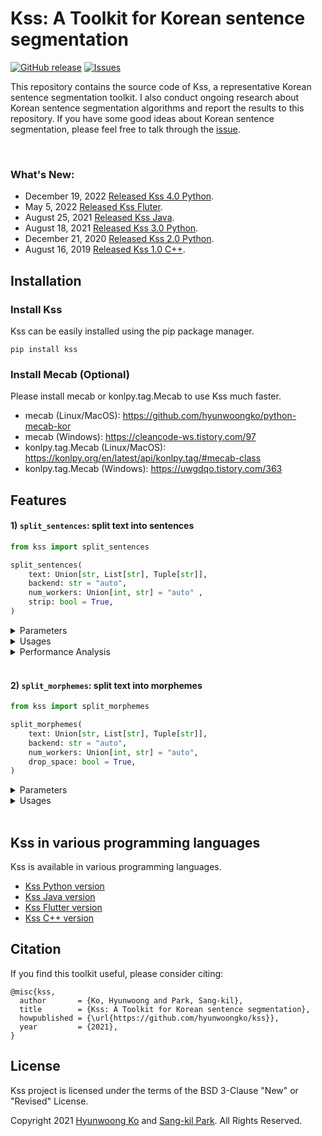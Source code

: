 # Kss: A Toolkit for Korean sentence segmentation
<a href="https://github.com/hyunwoongko/kss/releases"><img alt="GitHub release" src="https://img.shields.io/github/release/hyunwoongko/kss.svg" /></a>
<a href="https://github.com/hyunwoongko/kss/issues"><img alt="Issues" src="https://img.shields.io/github/issues/hyunwoongko/kss"/></a>

This repository contains the source code of Kss, a representative Korean sentence segmentation toolkit. I also conduct ongoing research about Korean sentence segmentation algorithms and report the results to this repository.
If you have some good ideas about Korean sentence segmentation, please feel free to talk through the [issue](https://github.com/hyunwoongko/kss/issues).

<br>

### What's New:
- December 19, 2022 [Released Kss 4.0 Python](https://github.com/hyunwoongko/kss/releases/tag/4.0.0).
- May 5, 2022 [Released Kss Fluter](https://github.com/khjde1207/kss_dart).
- August 25, 2021 [Released Kss Java](https://github.com/sangdee/kss-java).
- August 18, 2021 [Released Kss 3.0 Python](https://github.com/hyunwoongko/kss/releases/tag/3.0.1).
- December 21, 2020 [Released Kss 2.0 Python](https://github.com/hyunwoongko/kss/releases/tag/3.0.1).
- August 16, 2019 [Released Kss 1.0 C++](https://github.com/hyunwoongko/kss/releases/tag/3.0.1).

## Installation
### Install Kss
Kss can be easily installed using the pip package manager.
```console
pip install kss
```

### Install Mecab (Optional)
Please install mecab or konlpy.tag.Mecab to use Kss much faster.
- mecab (Linux/MacOS): https://github.com/hyunwoongko/python-mecab-kor
- mecab (Windows): https://cleancode-ws.tistory.com/97
- konlpy.tag.Mecab (Linux/MacOS): https://konlpy.org/en/latest/api/konlpy.tag/#mecab-class
- konlpy.tag.Mecab (Windows): https://uwgdqo.tistory.com/363

## Features

#### 1) `split_sentences`: split text into sentences

```python
from kss import split_sentences

split_sentences(
    text: Union[str, List[str], Tuple[str]],
    backend: str = "auto",
    num_workers: Union[int, str] = "auto" ,
    strip: bool = True,
)
```

<details>
<summary>Parameters</summary>

- **text: String or List/Tuple of strings**
    - string: single text segmentation
    - list/tuple of strings: batch texts segmentation
- **backend: Morpheme analyzer backend**
    - `backend='auto'`: find `mecab` → `konlpy.tag.Mecab` → `pecab` and use first found analyzer (default)
    - `backend='mecab'`: find `mecab` → `konlpy.tag.Mecab` and use first found analyzer
    - `backend='pecab'`: use `pecab` analyzer
- **num_workers: The number of multiprocessing workers**
    - `num_workers='auto'`: use multiprocessing with the maximum number of workers if possible (default)
    - `num_workers=1`: don't use multiprocessing
    - `num_workers=2~N`: use multiprocessing with the specified number of workers
- **strip: Whether it does `strip()` for all output sentences or not**
  - `strip=True`: do `strip()` for all output sentences (default)
  - `strip=False`: do not `strip()` for all output sentences

</details>

<details>
<summary>Usages</summary>

- Single text segmentation
  ```python
  import kss

  text = "회사 동료 분들과 다녀왔는데 분위기도 좋고 음식도 맛있었어요 다만, 강남 토끼정이 강남 쉑쉑버거 골목길로 쭉 올라가야 하는데 다들 쉑쉑버거의 유혹에 넘어갈 뻔 했답니다 강남역 맛집 토끼정의 외부 모습."

  kss.split_sentences(text)
  # ['회사 동료 분들과 다녀왔는데 분위기도 좋고 음식도 맛있었어요', '다만, 강남 토끼정이 강남 쉑쉑버거 골목길로 쭉 올라가야 하는데 다들 쉑쉑버거의 유혹에 넘어갈 뻔 했답니다', '강남역 맛집 토끼정의 외부 모습.']
  ```

- Batch texts segmentation
  ```python
  import kss

  texts = [
      "회사 동료 분들과 다녀왔는데 분위기도 좋고 음식도 맛있었어요 다만, 강남 토끼정이 강남 쉑쉑버거 골목길로 쭉 올라가야 하는데 다들 쉑쉑버거의 유혹에 넘어갈 뻔 했답니다",
      "강남역 맛집 토끼정의 외부 모습. 강남 토끼정은 4층 건물 독채로 이루어져 있습니다.",
      "역시 토끼정 본 점 답죠?ㅎㅅㅎ 건물은 크지만 간판이 없기 때문에 지나칠 수 있으니 조심하세요 강남 토끼정의 내부 인테리어.",
  ]

  kss.split_sentences(texts)
  # [['회사 동료 분들과 다녀왔는데 분위기도 좋고 음식도 맛있었어요', '다만, 강남 토끼정이 강남 쉑쉑버거 골목길로 쭉 올라가야 하는데 다들 쉑쉑버거의 유혹에 넘어갈 뻔 했답니다']
  # ['강남역 맛집 토끼정의 외부 모습.', '강남 토끼정은 4층 건물 독채로 이루어져 있습니다.']
  # ['역시 토끼정 본 점 답죠?ㅎㅅㅎ', '건물은 크지만 간판이 없기 때문에 지나칠 수 있으니 조심하세요', '강남 토끼정의 내부 인테리어.']]
  ```

- Remain all prefixes/suffixes space characters for original text recoverability
  ```python
  import kss
  
  text = "회사 동료 분들과 다녀왔는데 분위기도 좋고 음식도 맛있었어요\n다만, 강남 토끼정이 강남 쉑쉑버거 골목길로 쭉 올라가야 하는데 다들 쉑쉑버거의 유혹에 넘어갈 뻔 했답니다 강남역 맛집 토끼정의 외부 모습."

  kss.split_sentences(text)
  # ['회사 동료 분들과 다녀왔는데 분위기도 좋고 음식도 맛있었어요\n', '다만, 강남 토끼정이 강남 쉑쉑버거 골목길로 쭉 올라가야 하는데 다들 쉑쉑버거의 유혹에 넘어갈 뻔 했답니다 ', '강남역 맛집 토끼정의 외부 모습.']
  ```

</details>

<details>
<summary>Performance Analysis</summary>

#### 1) Test Commands
You can reproduce all the following analyses using source code and datasets in `./bench/` directory and the source code was copied from [here](https://github.com/bab2min/kiwipiepy/tree/main/benchmark/sentence_split).
Note that the `Baseline` is regex based segmentation method (`re.split(r"(?<=[.!?])\s", text)`).

| Name                                             | Command (in root directory)                                                                               |
|--------------------------------------------------|-----------------------------------------------------------------------------------------------------------|
| Baseline                                         | `python3 ./bench/test_baseline.py ./bench/testset/*.txt`                                                  |
| [Kiwi](https://github.com/bab2min/kiwipiepy)     | `python3 ./bench/test_kiwi.py ./bench/testset/*.txt`                                                      |
| [Koalanlp](https://github.com/koalanlp/koalanlp) | `python3 ./bench/test_koalanlp.py ./bench/testset/*.txt --backend=OKT/HNN/KMR/RHINO/EUNJEON/ARIRANG/KKMA` |
| [Kss](https://github.com/hyunwoongko/kss) (ours) | `python3 ./bench/test_kss.py ./bench/testset/*.txt --backend=mecab/pecab`                                 |

<br>

#### 2) Evaluation datasets:

I used the following 6 evaluation datasets for analyses. Thanks to [Minchul Lee](https://github.com/bab2min) for creating various sentence segmentation datasets.

| Name                                                                                  | Descriptions                                                                              | The number of sentences | Creator                                                                                                                                                                                                                                                            |
|---------------------------------------------------------------------------------------|-------------------------------------------------------------------------------------------|-------------------------|--------------------------------------------------------------------------------------------------------------------------------------------------------------------------------------------------------------------------------------------------------------------|
| [blogs_lee](https://github.com/hyunwoongko/kss/blob/main/bench/testset/blogs_lee.txt) | Dataset for testing blog style text segmentation                                          | 170                     | [Minchul Lee](https://github.com/bab2min/kiwipiepy/tree/main/benchmark/sentence_split)                                                                                                                                                                             |
| [blogs_ko](https://github.com/hyunwoongko/kss/blob/main/bench/testset/blogs_ko.txt)   | Dataset for testing blog style text segmentation, which is harder than Lee's blog dataset | 336                     | [Hyunwoong Ko](https://github.com/hyunwoongko)                                                                                                                                                                                                                     |
| [tweets](https://github.com/hyunwoongko/kss/blob/main/bench/testset/tweets.txt)       | Dataset for testing tweeter style text segmentation                                       | 178                     | [Minchul Lee](https://github.com/bab2min/kiwipiepy/tree/main/benchmark/sentence_split)                                                                                                                                                                             |
| [nested](https://github.com/hyunwoongko/kss/blob/main/bench/testset/nested.txt)       | Dataset for testing text which have parentheses and quotation marks segmentation          | 91                      | [Minchul Lee](https://github.com/bab2min/kiwipiepy/tree/main/benchmark/sentence_split)                                                                                                                                                                             |
| [v_ending](https://github.com/hyunwoongko/kss/blob/main/bench/testset/v_ending.txt)   | Dataset for testing difficult eomi segmentation, it contains various dialect sentences    | 30                      | [Minchul Lee](https://github.com/bab2min/kiwipiepy/tree/main/benchmark/sentence_split)                                                                                                                                                                             |
| [sample](https://github.com/hyunwoongko/kss/blob/main/bench/testset/sample.txt)       | An example used in README.md (강남 토끼정)                                                     | 41                      | [Isaac](http://semantics.kr/%ed%95%9c%ea%b5%ad%ec%96%b4-%ed%98%95%ed%83%9c%ec%86%8c-%eb%b6%84%ec%84%9d%ea%b8%b0-%eb%b3%84-%eb%ac%b8%ec%9e%a5-%eb%b6%84%eb%a6%ac-%ec%84%b1%eb%8a%a5%eb%b9%84%ea%b5%90/), modified by [Hyunwoong Ko](https://github.com/hyunwoongko) |

Note that I modified labels of two sentences in `sample.txt` made by [Issac](http://semantics.kr/%ed%95%9c%ea%b5%ad%ec%96%b4-%ed%98%95%ed%83%9c%ec%86%8c-%eb%b6%84%ec%84%9d%ea%b8%b0-%eb%b3%84-%eb%ac%b8%ec%9e%a5-%eb%b6%84%eb%a6%ac-%ec%84%b1%eb%8a%a5%eb%b9%84%ea%b5%90/)
because the [original blog post](https://blog.naver.com/jully1211/221437777873) was written like the following:

<img width=1000px src="https://github.com/hyunwoongko/kss/blob/main/assets/rabbit_1.png">

<img width=1000px src="https://github.com/hyunwoongko/kss/blob/main/assets/rabbit_2.png">

But Issac's labels were:

<img width=500px src="https://github.com/hyunwoongko/kss/blob/main/assets/issac.png">

In fact, `사실 전 고기를 안 먹어서 무슨 맛인지 모르겠지만..` and `(물론 전 안 먹었지만` are embraced sentences (안긴문장), not independent sentences. So sentence segmentation tools should do not split that parts.
    
<br>

#### 3) Sentence segmentation performance (Quantitative Analysis)
 
The following table shows the segmentation performance based on **exact match (EM)**.
If you are unfamilar with EM score and F1 score, please refer to [this](https://qa.fastforwardlabs.com/no%20answer/null%20threshold/bert/distilbert/exact%20match/f1/robust%20predictions/2020/06/09/Evaluating_BERT_on_SQuAD.html#Metrics-for-QA).
Kss performed best in most cases, and Kiwi performed well. Both baseline and koalanlp performed poorly.

| Name           | Library version | Backend | blogs_lee   | blogs_ko    | tweets      | nested      | v_ending    | sample      | Average     |
|----------------|-----------------|---------|-------------|-------------|-------------|-------------|-------------|-------------|-------------|
| Baseline       | N/A             | N/A     | 0.53529     | 0.44940     | 0.51124     | 0.68132     | 0.00000     | 0.34146     | 0.41987     |
| Koalanlp       | 2.1.7           | OKT     | 0.53529     | 0.44940     | 0.53371     | 0.79121     | 0.00000     | 0.36585     | 0.44591     |
| Koalanlp       | 2.1.7           | HNN     | 0.54118     | 0.44345     | 0.54494     | 0.78022     | 0.00000     | 0.34146     | 0.44187     |
| Koalanlp       | 2.1.7           | KMR     | 0.51176     | 0.39583     | 0.42135     | 0.79121     | 0.00000     | 0.26829     | 0.39807     |
| Koalanlp       | 2.1.7           | RHINO   | 0.52941     | 0.40774     | 0.39326     | 0.79121     | 0.00000     | 0.29268     | 0.40238     |
| Koalanlp       | 2.1.7           | EUNJEON | 0.51176     | 0.37500     | 0.38202     | 0.70330     | 0.00000     | 0.21951     | 0.36526     |
| Koalanlp       | 2.1.7           | ARIRANG | 0.51176     | 0.41071     | 0.44382     | 0.79121     | 0.00000     | 0.29268     | 0.40836     |
| Koalanlp       | 2.1.7           | KKMA    | 0.52941     | 0.45238     | 0.38202     | 0.58242     | 0.06667     | 0.31707     | 0.38832     |
| Kiwi           | 0.14.0          | N/A     | 0.78235     | 0.60714     | 0.66292     | 0.83516     | 0.20000     | 0.90244     | 0.66500     |
| **Kss (ours)** | 4.0.0           | pecab   | **0.86471** | **0.82440** | 0.71910     | **0.87912** | **0.36667** | **0.95122** | 0.76753     |
| **Kss (ours)** | 4.0.0           | mecab   | **0.86471** | **0.82440** | **0.73034** | **0.87912** | **0.36667** | **0.95122** | **0.76941** |

You can also compare the performances with the following graphs.

![](https://github.com/hyunwoongko/kss/blob/main/assets/tasks_performance.png)

![](https://github.com/hyunwoongko/kss/blob/main/assets/average_score.png)

<br>

#### 4) Why don't I trust F1 score in sentence segmentation domain?
The evaluation source code which I copied from [kiwipiepy](https://github.com/bab2min/kiwipiepy/tree/main/benchmark/sentence_split) also provides F1 score  (dice similarity), and **F1 scores of Kss are also best among the segmentation tools. but I don't believe this is proper metric to measure sentence segmentation performance.** For example, EM score of `text.split(" ")` on `tweets.txt` is 0.06742. This means it's terrible sentence segmentation method on tweeter style text. However, F1 score of it on `tweets.txt` is 0.54083, and it is similar with the F1 score of Koalanlp KKMA backend (0.56832).

What I want to say is the actual performances of segmentation could be vastly different even if the F1 scores were similar.
You can reproduce this with `python3 ./bench/test_word_split.py ./bench/testset/tweets.txt`, and here is one of the segmentation example of both method.

```
Input:

기억해. 넌 그 애의 친구야. 네가 죽으면 마 들레 느가 펑펑 울 거야. 비 체는 슬퍼하겠지. 이 안은 화를 낼 거야. 메이 시는 어쩌면 조금은 생각 해 주지 않을까. 중요한 건 그건 네가 지키고 싶어 했던 사람들이잖아. 어서 가.
```
```
Method: Koalanlp KKMA backend
EM score: 0.38202
F1 score: 0.56832

Output:
기억해. 넌 그 애의 친구야.
네가 죽으면 마 들레 느가 펑펑 울 거야.
비 체는 슬퍼하겠지.
이 안은 화를 낼 거야.
메이 시는 어쩌면 조금은 생각 해 주지 않을까.
중요한 건 그건 네가 지키고 싶어 했던 사람들이잖아.
어서 가.
```

```
Method: text.split(" ")
EM score: 0.06742
F1 score: 0.54083

Output:
기억해.
넌
그
애의
친구야.
네가
죽으면
마들레느가
펑펑
울거야.
비체는
슬퍼하겠지.
이안은
화를
낼거야.
메이시는
어쩌면
조금은
생각
해주지
않을까.
중요한건
그건
네가
지키고
싶어했던
사람들이잖아.
어서
가.
```

This means that the F1 score has the huge advantages for method that cut sentences too finely.
Of course, measuring the performance of the sentence segmentation algorithm is difficult, and we need to think more about metrics. 
However, the character level F1 score may cause **users to misunderstand the tool's real performance**. 
So I have more confidence in the EM score, which is a somewhat clunky but safe metric.

<br>

#### 5) Where does the difference in performance come from? (Qualitative Analysis)
It is meaningless to simply compare them by number. I definitely want you to see the segmentation results.
Let's take `blogs_ko` samples as examples, and compare performance of each library.
For this, I will take the best backend of each library (Kss=mecab, Koalanlp=KKMA), because looking results of all backends may make you tired.

#### Example 1
- Input text
```
거제 내려가는 길에 휴게소를 들렸는데 새로 생겼나보더라구요!? 남편과 저, 둘 다 빵러버라 지나칠 수 없어 구매해 먹어봤답니당😊 보성녹차휴게소 안으로 들어오시면 딱 가운데 위치해 있어요ㅎㅎ 그래서 어느 문으로라도 들어오셔도 가깝답니다😉 메뉴판을 이렇고, 가격은 2000원~3000원 사이에 형성 되어 있어요! 이런거 하나하나 맛보는거 너무 좋아하는데... 진정하고 소미미 단팥빵 하나, 옥수수 치즈빵 하나, 구리볼 하나 골랐습니다! 다음에 가면 강낭콩이랑 밤 꼭 먹어봐야겠어요😙
```
- Label
```
거제 내려가는 길에 휴게소를 들렸는데 새로 생겼나보더라구요!?
남편과 저, 둘 다 빵러버라 지나칠 수 없어 구매해 먹어봤답니당😊
보성녹차휴게소 안으로 들어오시면 딱 가운데 위치해 있어요ㅎㅎ
그래서 어느 문으로라도 들어오셔도 가깝답니다😉
메뉴판을 이렇고, 가격은 2000원~3000원 사이에 형성 되어 있어요!
이런거 하나하나 맛보는거 너무 좋아하는데... 진정하고 소미미 단팥빵 하나, 옥수수 치즈빵 하나, 구리볼 하나 골랐습니다!
다음에 가면 강낭콩이랑 밤 꼭 먹어봐야겠어요😙
```
- Source

[https://hi-e2e2.tistory.com/193](https://hi-e2e2.tistory.com/193)

- Output texts
```
Baseline:

거제 내려가는 길에 휴게소를 들렸는데 새로 생겼나보더라구요!?
남편과 저, 둘 다 빵러버라 지나칠 수 없어 구매해 먹어봤답니당😊 보성녹차휴게소 안으로 들어오시면 딱 가운데 위치해 있어요ㅎㅎ 그래서 어느 문으로라도 들어오셔도 가깝답니다😉 메뉴판을 이렇고, 가격은 2000원~3000원 사이에 형성 되어 있어요!
이런거 하나하나 맛보는거 너무 좋아하는데...
진정하고 소미미 단팥빵 하나, 옥수수 치즈빵 하나, 구리볼 하나 골랐습니다!
다음에 가면 강낭콩이랑 밤 꼭 먹어봐야겠어요😙
```

Baseline separates input text into 5 sentences. First of all, the first sentence was separated well because it has final symbols. However, since these final symbols don't appear from the second sentence, you can see that these sentences were not separated well.

```
Koalanlp (KKMA):

거제 내려가는 길에 휴게 소를 들렸는데 새로 생겼나
보더라구요!?
남편과 저, 둘 다 빵 러버라 지나칠 수 없어 구매해 먹어 봤답니당
😊 보성 녹차 휴게소 안으로 들어오시면 딱 가운데 위치해 있어요
ㅎㅎ 그래서 어느 문으로 라도 들어오셔도 가깝답니다
😉 메뉴판을 이렇고, 가격은 2000원 ~3000 원 사이에 형성 되어 있어요!
이런 거 하나하나 맛보는 거 너무 좋아하는데... 진정하고 소미 미 단팥빵 하나, 옥수수 치즈 빵 하나, 구리 볼 하나 골랐습니다!
다음에 가면 강낭콩이랑 밤 꼭 먹어봐야겠어요😙
```

Koalanlp splits sentences better than baseline because it uses morphological information. It splits input text into 8 sentences in total.
But many mispartitions still exist. The first thing that catches your eye is the immature emoji handling.
People usually put emojis at the end of a sentence, and in this case, the emojis should be included in the sentence.
The second thing is the mispartition between `생겼나` and `보더라구요!?`. 
Probably this is because the KKMA morpheme analyzer recognized `생겼나` as a final eomi (종결어미). but it's a connecting eomi (연결어미).
This is because the performance of the morpheme analyzer. Rather, the baseline is a little safer in this area.

```
Kiwi:

거제 내려가는 길에 휴게소를 들렸는데 새로 생겼나보더라구요!?
남편과 저, 둘 다 빵러버라 지나칠 수 없어 구매해 먹어봤답니당😊
보성녹차휴게소 안으로 들어오시면 딱 가운데 위치해 있어요ㅎㅎ
그래서 어느 문으로라도 들어오셔도 가깝답니다😉 메뉴판을 이렇고, 가격은 2000원~3000원 사이에 형성 되어 있어요!
이런거 하나하나 맛보는거 너무 좋아하는데...
진정하고 소미미 단팥빵 하나, 옥수수 치즈빵 하나, 구리볼 하나 골랐습니다!
다음에 가면 강낭콩이랑 밤 꼭 먹어봐야겠어요😙
```
Kiwi shows better performance than Koalanlp. It splits input text into 7 sentences. 
Most sentences are pretty good, but it doesn't split `가깝답니다😉` and `메뉴판을`.
The second thing is it separates `좋아하는데...` and `진정하고`.
This part may be recognized as an independent sentence depending on the viewer, 
but the author of the original article didn't write this as an independent sentence, but an embraced sentence (안긴문장).

The [original article](https://hi-e2e2.tistory.com/193) was written like:
    
![](https://github.com/hyunwoongko/kss/blob/main/assets/example_1_1.png)

```
Kss (mecab):

거제 내려가는 길에 휴게소를 들렸는데 새로 생겼나보더라구요!?
남편과 저, 둘 다 빵러버라 지나칠 수 없어 구매해 먹어봤답니당😊
보성녹차휴게소 안으로 들어오시면 딱 가운데 위치해 있어요ㅎㅎ
그래서 어느 문으로라도 들어오셔도 가깝답니다😉
메뉴판을 이렇고, 가격은 2000원~3000원 사이에 형성 되어 있어요!
이런거 하나하나 맛보는거 너무 좋아하는데... 진정하고 소미미 단팥빵 하나, 옥수수 치즈빵 하나, 구리볼 하나 골랐습니다!
다음에 가면 강낭콩이랑 밤 꼭 먹어봐야겠어요😙
```
The result of Kss is same with gold label. Especially it succesfully separates `가깝답니다😉` and `메뉴판을`. In fact, this part is the final eomi (종결어미), but many morpheme analyzers confuse the final eomi (종결어미) with the connecting eomi (연결어미). Actually, mecab and pecab morpheme analyzers which are backend of Kss also recognizes that part as a connecting eomi (연결어미). For this reason, Kss has a feature to recognize wrongly recognized connecting eomi (연결어미) and to correct those eomis. Thus, it is able to separate this part effectively. Next, Kss doesn't split `좋아하는데...` and `진정하고` becuase `좋아하는데...` is not an independent sentence, but an embraced sentence (안긴문장). This means Kss doesn't split sentences simply because `. ` appears, unlike baseline. In most cases, `. ` could be the delimiter of sentences, actually there are many exceptions about this.

#### Example 2
- Input text
```
어느화창한날 출근전에 너무일찍일어나 버렸음 (출근시간 19시) 할꺼도없고해서 카페를 찾아 시내로 나갔음 새로생긴곳에 사장님이 커피선수인지 커피박사라고 해서 갔음 오픈한지 얼마안되서 그런지 손님이 얼마없었음 조용하고 좋다며 좋아하는걸시켜서 테라스에 앉음 근데 조용하던 카페가 산만해짐 소리의 출처는 카운터였음(테라스가 카운터 바로옆) 들을라고 들은게 아니라 귀는 열려있으니 듣게된 대사.
```
- Label
```
어느화창한날 출근전에 너무일찍일어나 버렸음 (출근시간 19시)
할꺼도없고해서 카페를 찾아 시내로 나갔음
새로생긴곳에 사장님이 커피선수인지 커피박사라고 해서 갔음
오픈한지 얼마안되서 그런지 손님이 얼마없었음
조용하고 좋다며 좋아하는걸시켜서 테라스에 앉음
근데 조용하던 카페가 산만해짐
소리의 출처는 카운터였음(테라스가 카운터 바로옆)
들을라고 들은게 아니라 귀는 열려있으니 듣게된 대사.
```
- Source

[https://mrsign92.tistory.com/6099371](https://mrsign92.tistory.com/6099371)

- Output texts
```
Baseline:

어느화창한날 출근전에 너무일찍일어나 버렸음 (출근시간 19시) 할꺼도없고해서 카페를 찾아 시내로 나갔음 새로생긴곳에 사장님이 커피선수인지 커피박사라고 해서 갔음 오픈한지 얼마안되서 그런지 손님이 얼마없었음 조용하고 좋다며 좋아하는걸시켜서 테라스에 앉음 근데 조용하던 카페가 산만해짐 소리의 출처는 카운터였음(테라스가 카운터 바로옆) 들을라고 들은게 아니라 귀는 열려있으니 듣게된 대사.
```

Baseline doesn't split any sentences because there's no `.!? ` in the input text.

```
Koalanlp (KKMA)

어느 화창한 날 출근 전에 너무 일찍 일어나 버렸음 ( 출근시간 19시) 할 꺼도 없고 해서 카페를 찾아 시내로 나갔음 새로 생긴 곳에 사장님이 커피선수인지 커피박사라고 해서 갔음 오픈한지 얼마 안 되 서 그런지 손님이 얼마 없었음 조용하고 좋다며 좋아하는 걸 시켜서 테라스에 앉음 근데 조용하던 카페가 산만 해짐 소리의 출처는 카운터였음( 테라스가 카운터 바로 옆) 들을라고
들은 게 아니라 귀는 열려 있으니 듣게 된 대사.
```

Koalanlp separates `들을라고` and `들은` but it is not correct split point.
And I think it doesn't consider predicative use of eomi transferred from noun (명사형 전성어미의 서술적 용법).

```
Kiwi

어느화창한날 출근전에 너무일찍일어나 버렸음 (출근시간 19시) 할꺼도없고해서 카페를 찾아 시내로 나갔음 새로생긴곳에 사장님이 커피선수인지 커피박사라고 해서 갔음 오픈한지 얼마안되서 그런지 손님이 얼마없었음 조용하고 좋다며 좋아하는걸시켜서 테라스에 앉음 근데 조용하던 카페가 산만해짐 소리의 출처는 카운터였음(테라스가 카운터 바로옆) 들을라고 들은게 아니라 귀는 열려있으니 듣게된 대사.
```
Kiwi doesn't separate any sentence, similar with baseline.
Similarly, it doesn't consider predicative use of eomi transferred from noun (명사형 전성어미의 서술적 용법).

```
Kss (Mecab)

어느화창한날 출근전에 너무일찍일어나 버렸음 (출근시간 19시)
할꺼도없고해서 카페를 찾아 시내로 나갔음
새로생긴곳에 사장님이 커피선수인지 커피박사라고 해서 갔음
오픈한지 얼마안되서 그런지 손님이 얼마없었음
조용하고 좋다며 좋아하는걸시켜서 테라스에 앉음
근데 조용하던 카페가 산만해짐 소리의 출처는 카운터였음(테라스가 카운터 바로옆)
들을라고 들은게 아니라 귀는 열려있으니 듣게된 대사.
```
The result of Kss is very similar with gold label, Kss considers predicative use of eomi transferred from noun (명사형 전성어미의 서술적 용법).
But Kss couldn't split `산만해짐` and `소리의`. That part is a correct split point, but it was blocked by one of the exceptions which I built to prevent wrong segmentation. Splitting eomi transferred from noun (명사형 전성어미) is one of the unsafe and difficult tasks, so Kss has many exceptions to prevent wrong segmentation.

#### Example 3
- Input text
```
책소개에 이건 소설인가 실제인가라는 문구를 보고 재밌겠다 싶어 보게 되었다. '바카라'라는 도박은 2장의 카드 합이 높은 사람이 이기는 게임으로 아주 단순한 게임이다. 이런게 중독이 되나? 싶었는데 이 책이 바카라와 비슷한 매력이 있다 생각들었다. 내용이 스피드하게 진행되고 막히는 구간없이 읽히는게 나도 모르게 페이지를 슥슥 넘기고 있었다. 물론 읽음으로써 큰 돈을 벌진 않지만 이런 스피드함에 나도 모르게 계속 게임에 참여하게 되고 나오는 타이밍을 잡지 못해 빠지지 않았을까? 라는 생각을 하게 됐다. 이 책에서 현지의 꿈은 가격표를 보지 않는 삶이라 한다. 이 부분을 읽고 나돈데! 라는 생각하면서 순간 도박이라는걸로라도 돈을 많이 벌었던 현지가 부러웠다. 그러면서 내가 도박을 했다면?라는 상상을 해봤다. 그리고 이런 상상을 할 수 있게 만들어줘서 이 책이 더 재밌게 다가왔다. 일상에 지루함을 느껴 도박같은 삶을 살고싶다면 도박하지말고 차라리 이 책을 보길^^ㅋ 
```
- Label
```
책소개에 이건 소설인가 실제인가라는 문구를 보고 재밌겠다 싶어 보게 되었다.
'바카라'라는 도박은 2장의 카드 합이 높은 사람이 이기는 게임으로 아주 단순한 게임이다.
이런게 중독이 되나? 싶었는데 이 책이 바카라와 비슷한 매력이 있다 생각들었다.
내용이 스피드하게 진행되고 막히는 구간없이 읽히는게 나도 모르게 페이지를 슥슥 넘기고 있었다.
물론 읽음으로써 큰 돈을 벌진 않지만 이런 스피드함에 나도 모르게 계속 게임에 참여하게 되고 나오는 타이밍을 잡지 못해 빠지지 않았을까? 라는 생각을 하게 됐다.
이 책에서 현지의 꿈은 가격표를 보지 않는 삶이라 한다.
이 부분을 읽고 나돈데! 라는 생각하면서 순간 도박이라는걸로라도 돈을 많이 벌었던 현지가 부러웠다.
그러면서 내가 도박을 했다면?라는 상상을 해봤다.
그리고 이런 상상을 할 수 있게 만들어줘서 이 책이 더 재밌게 다가왔다.
일상에 지루함을 느껴 도박같은 삶을 살고싶다면 도박하지말고 차라리 이 책을 보길^^ㅋ 
```
- Source

[https://hi-e2e2.tistory.com/63](https://hi-e2e2.tistory.com/63)

- Output texts
```
Baseline:

책소개에 이건 소설인가 실제인가라는 문구를 보고 재밌겠다 싶어 보게 되었다.
'바카라'라는 도박은 2장의 카드 합이 높은 사람이 이기는 게임으로 아주 단순한 게임이다.
이런게 중독이 되나?
싶었는데 이 책이 바카라와 비슷한 매력이 있다 생각들었다.
내용이 스피드하게 진행되고 막히는 구간없이 읽히는게 나도 모르게 페이지를 슥슥 넘기고 있었다.
물론 읽음으로써 큰 돈을 벌진 않지만 이런 스피드함에 나도 모르게 계속 게임에 참여하게 되고 나오는 타이밍을 잡지 못해 빠지지 않았을까?
라는 생각을 하게 됐다.
이 책에서 현지의 꿈은 가격표를 보지 않는 삶이라 한다.
이 부분을 읽고 나돈데!
라는 생각하면서 순간 도박이라는걸로라도 돈을 많이 벌었던 현지가 부러웠다.
그러면서 내가 도박을 했다면?라는 상상을 해봤다.
그리고 이런 상상을 할 수 있게 만들어줘서 이 책이 더 재밌게 다가왔다.
일상에 지루함을 느껴 도박같은 삶을 살고싶다면 도박하지말고 차라리 이 책을 보길^^ㅋ 
```

Baseline separates input text into 13 sentences. You can see it can't distinguish final eomi(종결어미) and connecting eomi(연결어미), for example it splits `이런게 중독이 되나?` and `싶었는데`. But `되나?` is connecting eomi (연결어미). And here's one more problem. It doesn't recognize embraced sentences (안긴문장). For example it splits `못해 빠지지 않았을까?` and `라는 생각을 하게 됐다.`.
```
Koalanlp (KKMA)

책 소개에 이건 소설인가 실제 인가라는 문구를 보고 재밌겠다 싶어 보게 되었다.
' 바카라' 라는 도박은 2 장의 카드 합이 높은 사람이 이기는 게임으로 아주 단순한 게임이다.
이런 게 중독이 되나?
싶었는데 이 책이 바카라와 비슷한 매력이 있다 생각 들었다.
내용이 스피드하게 진행되고 막히는 구간 없이 읽히는 게 나도 모르게 페이지를 슥슥 넘기고 있었다.
물론 읽음으로써 큰 돈을 벌진 않지만 이런 스피드함에 나도 모르게 계속 게임에 참여하게 되고 나오는 타이밍을 잡지 못해 빠지지 않았을까?
라는 생각을 하게 됐다.
이 책에서 현지의 꿈은 가격표를 보지 않는 삶이라 한다.
이 부분을 읽고 나돈데!
라는 생각하면서 순간 도박이라는 걸로라도 돈을 많이 벌었던 현지가 부러웠다.
그러면서 내가 도박을 했다면? 라는 상상을 해봤다.
그리고 이런 상상을 할 수 있게 만들어 줘서 이 책이 더 재밌게 다가왔다.
일상에 지루함을 느껴 도박 같은 삶을 살고 싶다면 도박하지 말고 차라리 이 책을 보길 ^^ ㅋ
```

The result of Koalanlp was really similar with baseline, the two problems (final-connecting eomi distinction, embracing sentences recognization) still exist.
```
Kiwi

책소개에 이건 소설인가 실제인가
라는 문구를 보고 재밌겠다 싶어 보게 되었다.
'바카라'라는 도박은 2장의 카드 합이 높은 사람이 이기는 게임으로 아주 단순한 게임이다.
이런게 중독이 되나?
싶었는데 이 책이 바카라와 비슷한 매력이 있다 생각들었다.
내용이 스피드하게 진행되고 막히는 구간없이 읽히는게 나도 모르게 페이지를 슥슥 넘기고 있었다.
물론 읽음으로써 큰 돈을 벌진 않지만 이런 스피드함에 나도 모르게 계속 게임에 참여하게 되고 나오는 타이밍을 잡지 못해 빠지지 않았을까?
라는 생각을 하게 됐다.
이 책에서 현지의 꿈은 가격표를 보지 않는 삶이라 한다.
이 부분을 읽고 나돈데!
라는 생각하면서 순간 도박이라는걸로라도 돈을 많이 벌었던 현지가 부러웠다.
그러면서 내가 도박을 했다면?
라는 상상을 해봤다.
그리고 이런 상상을 할 수 있게 만들어줘서 이 책이 더 재밌게 다가왔다.
일상에 지루함을 느껴 도박같은 삶을 살고싶다면 도박하지말고 차라리 이 책을 보길^^ㅋ
```
The two problems are also shown in result of Kiwi. And it additionally splits `실제인가` and `라는`, but `이건 소설인가 실제인가` is not an independent sentence, but an embraced sentence (안긴문장).

```
Kss (Mecab)

책소개에 이건 소설인가 실제인가라는 문구를 보고 재밌겠다 싶어 보게 되었다.
'바카라'라는 도박은 2장의 카드 합이 높은 사람이 이기는 게임으로 아주 단순한 게임이다.
이런게 중독이 되나? 싶었는데 이 책이 바카라와 비슷한 매력이 있다 생각들었다.
내용이 스피드하게 진행되고 막히는 구간없이 읽히는게 나도 모르게 페이지를 슥슥 넘기고 있었다.
물론 읽음으로써 큰 돈을 벌진 않지만 이런 스피드함에 나도 모르게 계속 게임에 참여하게 되고 나오는 타이밍을 잡지 못해 빠지지 않았을까? 라는 생각을 하게 됐다.
이 책에서 현지의 꿈은 가격표를 보지 않는 삶이라 한다.
이 부분을 읽고 나돈데! 라는 생각하면서 순간 도박이라는걸로라도 돈을 많이 벌었던 현지가 부러웠다.
그러면서 내가 도박을 했다면?라는 상상을 해봤다.
그리고 이런 상상을 할 수 있게 만들어줘서 이 책이 더 재밌게 다가왔다.
일상에 지루함을 느껴 도박같은 삶을 살고싶다면 도박하지말고 차라리 이 책을 보길^^ㅋ
```
The result of Kss is same with gold label. This means that Kss considers the two problems. Of course, it's not easy to detect that parts while splitting sentences, so Kss has one more step after splitting sentences. It's postprocessing step which corrects some problems in segmenration results. For example, Korean sentence doesn't start from josa (조사) in general. Therefore if segmented results (sentences) started from josa (조사), Kss recognizes them as embraced sentences (안긴문장), and attaches them to their previous sentence. For your information, Kss has many more powerful postprocessing algorithms which correct wrong segmentation results like this.

In conclusion, Kss considers more than other libraries in Korean sentences. And these considerations led to difference in performance.

#### 6) Speed analysis
I also measured speed of tools to compare their computation efficiency. The following table shows computation time of each tool when it splits `sample.txt` (41 sentences).
It is a single blog post, so you can expect the following time when you split a blog post into sentences.
Since the computation time may vary depending on the current CPU status, so I measured 5 times and calculated the average.
Note that every experiment was conducted on single thread / process environment with my M1 macbook pro (2021, 13'inch).

| Name           | Library version | Backend | Average time (msec) |
|----------------|-----------------|---------|---------------------|
| Baseline       | N/A             | N/A     | **0.22**            |
| koalanlp       | 2.1.7           | OKT     | 27.37               |
| koalanlp       | 2.1.7           | HNN     | 50.39               |
| koalanlp       | 2.1.7           | KMR     | 757.08              |
| koalanlp       | 2.1.7           | RHINO   | 978.53              |
| koalanlp       | 2.1.7           | EUNJEON | 881.24              |
| koalanlp       | 2.1.7           | ARIRANG | 1415.53             |
| koalanlp       | 2.1.7           | KKMA    | 1971.31             |
| Kiwi           | 0.14.0          | N/A     | 36.41               |
| **Kss (ours)** | 4.0.0           | pecab   | 6929.27             |
| **Kss (ours)** | 4.0.0           | mecab   | 43.80               |

You can also compare the speed of tools with the following graphs.

![](https://github.com/hyunwoongko/kss/blob/main/assets/average_computation_time.png)

You can also compare the speed of faster tools the following graphs (under 100 msec).

![](https://github.com/hyunwoongko/kss/blob/main/assets/average_computation_time_under_100.png)

The baseline was fastest (because it's a just regex function), and Koalanlp (OKT backend), Kiwi, Kss (mecab backend) followed.
The slowest library was Kss (pecab backend) and it was about 160 times slower than its mecab backend.
Mecab and Kiwi were written in C++, All Koalanlp backends were written in Java and Pecab was written in pure python.
I think this difference was caused by speed of each language. Therefore, if you can install mecab, it makes most sense to use Kss Mecab backend.

- For Linux/MacOS users: Kss tries to install [`python-mecab-kor`](https://github.com/hyunwoongko/python-mecab-kor) when you install kss. so you can use mecab backend very easily.
But if it was failed, please install mecab yourself to use mecab backend.


- For Windows users: Kss supports [`mecab-ko-msvc`](https://github.com/Pusnow/mecab-ko-msvc) (mecab for Microsoft Visual C++), and its konlpy wrapper.
To use mecab backend, you need to install one of mecab and konlpy.tag.Mecab on your machine.
There are much information about mecab installing on Windows machine in internet like the following.
  - mecab: https://cleancode-ws.tistory.com/97
  - konlpy.tag.Mecab: https://uwgdqo.tistory.com/363

<br>

#### 7) Conclusion
I've measured the performance of Kss and other libraries using 6 evaluation datasets, and also measured their speed.
In terms of segmentation performance, Kss performed best on most datasets. In terms of speed, baseline was the fastest, and Koalanlp (OKT backend) and Kiwi followed. 
but Kss (mecab backend) also showed a speed that could compete with others.

Although much progress has been made by Kiwi and Kss, there are still many difficulties and limitations in Korean sentence segmentation libraries. In fact, it's also because very few people attack this task. If anyone wants to discuss Korean sentence segmentation algorithms with me or contribute to my work, feel free to send an email to kevin.ko@tunib.ai or let me know on the Github [issue](https://github.com/hyunwoongko/kss/issues) page.

</details>

<br>

#### 2) `split_morphemes`: split text into morphemes

```python
from kss import split_morphemes

split_morphemes(
    text: Union[str, List[str], Tuple[str]],
    backend: str = "auto",
    num_workers: Union[int, str] = "auto",
    drop_space: bool = True,
)
```

<details>
<summary>Parameters</summary>

- **text: String or List/Tuple of strings**
    - string: single text segmentation
    - list/tuple of strings: batch texts segmentation
- **backend: Morpheme analyzer backend.**
    - `backend='auto'`: find `mecab` → `konlpy.tag.Mecab` → `pecab` and use first found analyzer (default)
    - `backend='mecab'`: find `mecab` → `konlpy.tag.Mecab` and use first found analyzer
    - `backend='pecab'`: use `pecab` analyzer
- **num_workers: The number of multiprocessing workers**
    - `num_workers='auto'`: use multiprocessing with the maximum number of workers if possible (default)
    - `num_workers=1`: don't use multiprocessing
    - `num_workers=2~N`: use multiprocessing with the specified number of workers
- **drop_space: Whether it drops all space characters or not**
    - `drop_space=True`: drop all space characters in output (default)
    - `drop_space=False`: remain all space characters in output

</details>

<details>
<summary>Usages</summary>

- Single text segmentation
  ```python
  import kss

  text = "회사 동료 분들과 다녀왔는데 분위기도 좋고 음식도 맛있었어요 다만, 강남 토끼정이 강남 쉑쉑버거 골목길로 쭉 올라가야 하는데 다들 쉑쉑버거의 유혹에 넘어갈 뻔 했답니다 강남역 맛집 토끼정의 외부 모습."

  kss.split_morphemes(text)
  # [('회사', 'NNG'), ('동료', 'NNG'), ('분', 'NNB'), ('들', 'XSN'), ('과', 'JKB'), ('다녀왔', 'VV+EP'), ('는데', 'EC'), ('분위기', 'NNG'), ('도', 'JX'), ('좋', 'VA'), ('고', 'EC'), ('음식', 'NNG'), ('도', 'JX'), ('맛있', 'VA'), ('었', 'EP'), ('어요', 'EF'), ('다만', 'MAJ'), (',', 'SC'), ('강남', 'NNP'), ('토끼', 'NNG'), ('정', 'NNG'), ('이', 'JKS'), ('강남', 'NNP'), ('쉑쉑', 'MAG'), ('버거', 'NNG'), ('골목길', 'NNG'), ('로', 'JKB'), ('쭉', 'MAG'), ('올라가', 'VV'), ('야', 'EC'), ('하', 'VV'), ('는데', 'EC'), ('다', 'MAG'), ('들', 'XSN'), ('쉑쉑', 'MAG'), ('버거', 'NNG'), ('의', 'JKG'), ('유혹', 'NNG'), ('에', 'JKB'), ('넘어갈', 'VV+ETM'), ('뻔', 'NNB'), ('했', 'VV+EP'), ('답니다', 'EC'), ('강남역', 'NNP'), ('맛집', 'NNG'), ('토끼', 'NNG'), ('정의', 'NNG'), ('외부', 'NNG'), ('모습', 'NNG'), ('.', 'SF')]
  ```

- Batch texts segmentation
  ```python
  import kss

  texts = [
      "회사 동료 분들과 다녀왔는데 분위기도 좋고 음식도 맛있었어요 다만, 강남 토끼정이 강남 쉑쉑버거 골목길로 쭉 올라가야 하는데 다들 쉑쉑버거의 유혹에 넘어갈 뻔 했답니다",
      "강남역 맛집 토끼정의 외부 모습. 강남 토끼정은 4층 건물 독채로 이루어져 있습니다.",
      "역시 토끼정 본 점 답죠?ㅎㅅㅎ 건물은 크지만 간판이 없기 때문에 지나칠 수 있으니 조심하세요 강남 토끼정의 내부 인테리어.",
  ]

  kss.split_morphemes(texts)
  # [[('회사', 'NNG'), ('동료', 'NNG'), ('분', 'NNB'), ('들', 'XSN'), ('과', 'JKB'), ('다녀왔', 'VV+EP'), ('는데', 'EC'), ('분위기', 'NNG'), ('도', 'JX'), ('좋', 'VA'), ('고', 'EC'), ('음식', 'NNG'), ('도', 'JX'), ('맛있', 'VA'), ('었', 'EP'), ('어요', 'EF'), ('다만', 'MAJ'), (',', 'SC'), ('강남', 'NNP'), ('토끼', 'NNG'), ('정', 'NNG'), ('이', 'JKS'), ('강남', 'NNP'), ('쉑쉑', 'MAG'), ('버거', 'NNG'), ('골목길', 'NNG'), ('로', 'JKB'), ('쭉', 'MAG'), ('올라가', 'VV'), ('야', 'EC'), ('하', 'VV'), ('는데', 'EC'), ('다', 'MAG'), ('들', 'XSN'), ('쉑쉑', 'MAG'), ('버거', 'NNG'), ('의', 'JKG'), ('유혹', 'NNG'), ('에', 'JKB'), ('넘어갈', 'VV+ETM'), ('뻔', 'NNB'), ('했', 'VV+EP'), ('답니다', 'EC')], 
  # [('강남역', 'NNP'), ('맛집', 'NNG'), ('토끼', 'NNG'), ('정의', 'NNG'), ('외부', 'NNG'), ('모습', 'NNG'), ('.', 'SF'), ('강남', 'NNP'), ('토끼', 'NNG'), ('정은', 'NNP'), ('4', 'SN'), ('층', 'NNG'), ('건물', 'NNG'), ('독채', 'NNG'), ('로', 'JKB'), ('이루어져', 'VV+EC'), ('있', 'VX'), ('습니다', 'EF'), ('.', 'SF')], 
  # [('역시', 'MAJ'), ('토끼', 'NNG'), ('정', 'NNG'), ('본', 'VV+ETM'), ('점', 'NNB'), ('답', 'MAG+VCP'), ('죠', 'EF'), ('?', 'SF'), ('ㅎ', 'IC'), ('ㅅ', 'NNG'), ('ㅎ', 'IC'), ('건물', 'NNG'), ('은', 'JX'), ('크', 'VA'), ('지만', 'EC'), ('간판', 'NNG'), ('이', 'JKS'), ('없', 'VA'), ('기', 'ETN'), ('때문', 'NNB'), ('에', 'JKB'), ('지나칠', 'VV+ETM'), ('수', 'NNB'), ('있', 'VV'), ('으니', 'EC'), ('조심', 'NNG'), ('하', 'XSV'), ('세요', 'EP+EF'), ('강남', 'NNP'), ('토끼', 'NNG'), ('정의', 'NNG'), ('내부', 'NNG'), ('인테리어', 'NNG'), ('.', 'SF')]]
  ```

- Remain space characters for original text recoverability
  ```python
  import kss
  
  text = "회사 동료 분들과 다녀왔는데 분위기도 좋고 음식도 맛있었어요\n다만,\t강남 토끼정이 강남 쉑쉑버거 골목길로 쭉 올라가야 하는데 다들 쉑쉑버거의 유혹에 넘어갈 뻔 했답니다 강남역 맛집 토끼정의 외부 모습."

  kss.split_morphemes(text, drop_space=False)
  # [('회사', 'NNG'), (' ', 'SP'), ('동료', 'NNG'), (' ', 'SP'), ('분', 'NNB'), ('들', 'XSN'), ('과', 'JKB'), (' ', 'SP'), ('다녀왔', 'VV+EP'), ('는데', 'EC'), (' ', 'SP'), ('분위기', 'NNG'), ('도', 'JX'), (' ', 'SP'), ('좋', 'VA'), ('고', 'EC'), (' ', 'SP'), ('음식', 'NNG'), ('도', 'JX'), (' ', 'SP'), ('맛있', 'VA'), ('었', 'EP'), ('어요', 'EF'), ('\n', 'SP'), ('다만', 'MAJ'), (',', 'SC'), ('\t', 'SP'), ('강남', 'NNP'), (' ', 'SP'), ('토끼', 'NNG'), ('정', 'NNG'), ('이', 'JKS'), (' ', 'SP'), ('강남', 'NNP'), (' ', 'SP'), ('쉑쉑', 'MAG'), ('버거', 'NNG'), (' ', 'SP'), ('골목길', 'NNG'), ('로', 'JKB'), (' ', 'SP'), ('쭉', 'MAG'), (' ', 'SP'), ('올라가', 'VV'), ('야', 'EC'), (' ', 'SP'), ('하', 'VV'), ('는데', 'EC'), (' ', 'SP'), ('다', 'MAG'), ('들', 'XSN'), (' ', 'SP'), ('쉑쉑', 'MAG'), ('버거', 'NNG'), ('의', 'JKG'), (' ', 'SP'), ('유혹', 'NNG'), ('에', 'JKB'), (' ', 'SP'), ('넘어갈', 'VV+ETM'), (' ', 'SP'), ('뻔', 'NNB'), (' ', 'SP'), ('했', 'VV+EP'), ('답니다', 'EC'), (' ', 'SP'), ('강남역', 'NNP'), (' ', 'SP'), ('맛집', 'NNG'), (' ', 'SP'), ('토끼', 'NNG'), ('정의', 'NNG'), (' ', 'SP'), ('외부', 'NNG'), (' ', 'SP'), ('모습', 'NNG'), ('.', 'SF')]
  ```

</details>

<br>

## Kss in various programming languages
Kss is available in various programming languages.
- [Kss Python version](https://github.com/hyunwoongko/kss)
- [Kss Java version](https://github.com/sangdee/kss-java)
- [Kss Flutter version](https://github.com/khjde1207/kss_dart)
- [Kss C++ version](https://github.com/likejazz/korean-sentence-splitter)

## Citation
If you find this toolkit useful, please consider citing:
```
@misc{kss,
  author       = {Ko, Hyunwoong and Park, Sang-kil},
  title        = {Kss: A Toolkit for Korean sentence segmentation},
  howpublished = {\url{https://github.com/hyunwoongko/kss}},
  year         = {2021},
}
```

## License
Kss project is licensed under the terms of the BSD 3-Clause "New" or "Revised" License.

Copyright 2021 [Hyunwoong Ko](https://github.com/hyunwoongko) and [Sang-kil Park](https://github.com/likejazz). All Rights Reserved.
